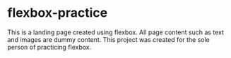 # flexbox-practice

This is a landing page created using flexbox. All page content such as text and images are dummy content. This project was created for the sole person of practicing flexbox.